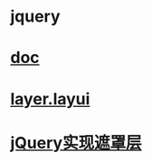 # jquery
# [doc](http://www.runoob.com/jquery/jquery-animate.html)
# [layer.layui](http://layer.layui.com/1.8.5/api.html)
# [jQuery实现遮罩层](http://solebillow.com/home/article/detail/id/79.html)
